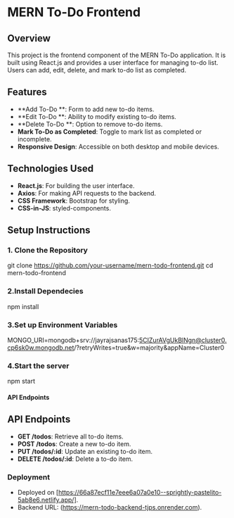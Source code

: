 # MERN To-Do Frontend

## Overview

This project is the frontend component of the MERN To-Do application. It is built using React.js and provides a user interface for managing to-do list. Users can add, edit, delete, and mark to-do list as completed.

## Features

- **Add To-Do **: Form to add new to-do items.
- **Edit To-Do **: Ability to modify existing to-do items.
- **Delete To-Do **: Option to remove to-do items.
- **Mark To-Do  as Completed**: Toggle to mark list as completed or incomplete.
- **Responsive Design**: Accessible on both desktop and mobile devices.

## Technologies Used

- **React.js**: For building the user interface.
- **Axios**: For making API requests to the backend.
- **CSS Framework**: Bootstrap  for styling.
- **CSS-in-JS**: styled-components.

## Setup Instructions

### 1. Clone the Repository


git clone https://github.com/your-username/mern-todo-frontend.git
cd mern-todo-frontend

### 2.Install Dependecies

npm install

### 3.Set up Environment Variables

MONGO_URI=mongodb+srv://jayrajsanas175:5CIZurAVgUkBlNgn@cluster0.cp6sk0w.mongodb.net/?retryWrites=true&w=majority&appName=Cluster0

### 4.Start the server
  npm start


#### **API Endpoints**


## API Endpoints

- **GET /todos**: Retrieve all to-do items.
- **POST /todos**: Create a new to-do item.
- **PUT /todos/:id**: Update an existing to-do item.
- **DELETE /todos/:id**: Delete a to-do item.

### Deployment
- Deployed on [https://66a87ecf11e7eee6a07a0e10--sprightly-pastelito-5ab8e6.netlify.app/].
- Backend URL: (https://mern-todo-backend-tjps.onrender.com).

  






